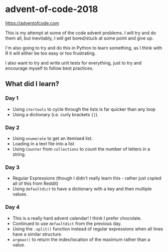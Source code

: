 # advent-of-code-2018
https://adventofcode.com

This is my attempt at some of the code advent problems. I will try and do them all, but inevitably, I will get bored/stuck at some point and give up.

I'm also going to try and do this in Python to learn something, as I think with R it will either be too easy or too frustrating.

I also want to try and write unit tests for everything, just to try and encourage myself to follow best practices.

## What did I learn?

### Day 1
- Using `itertools` to cycle through the lists is far quicker than any loop
- Using a dictionary (i.e. curly brackets `{}`).

### Day 2
- Using `enumerate` to get an itemised list.
- Loading in a text file into a list
- Using `Counter` from `collections` to count the number of letters in a string.

### Day 3
- Regular Expressions (though I didn't really learn this - rather just copied all of this from Reddit)
- Using `defaultdict` to have a dictionary with a key and then multiple values.

### Day 4
- This is a really hard advent calendar! I think I prefer chocolate.
- Continued to use `defaultdict` from the previous day.
- Using the `.split()` function instead of regular expressions when all lines have a similar structure.
- `argmax()` to return the index/location of the maximum rather than a value.
